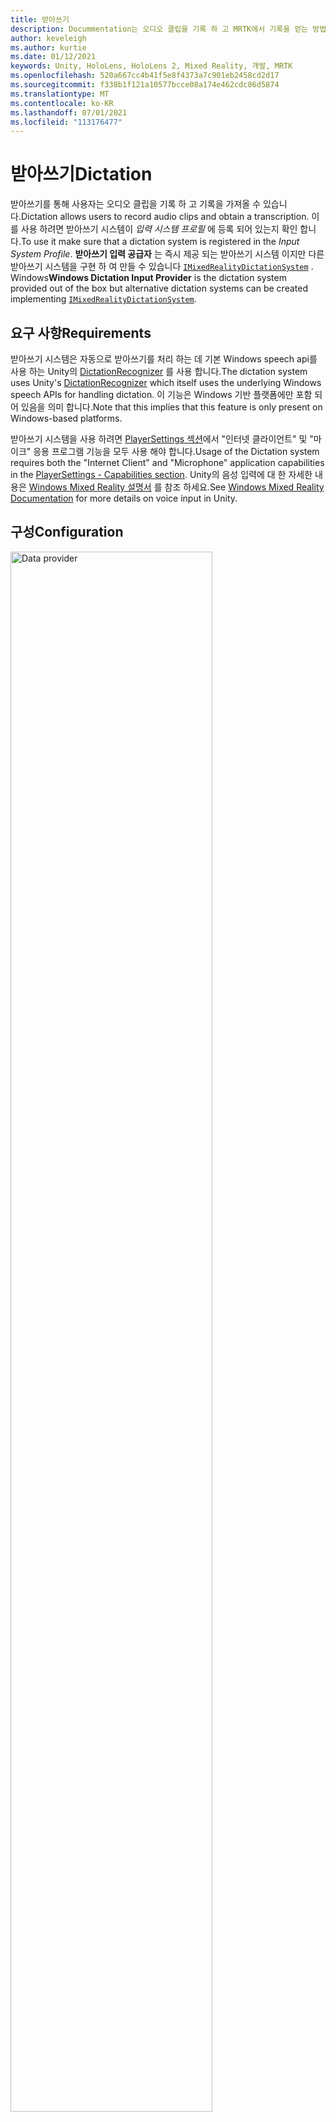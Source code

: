 ```yaml
---
title: 받아쓰기
description: Docummentation는 오디오 클립을 기록 하 고 MRTK에서 기록을 얻는 방법에 대해 설명 합니다.
author: keveleigh
ms.author: kurtie
ms.date: 01/12/2021
keywords: Unity, HoloLens, HoloLens 2, Mixed Reality, 개발, MRTK
ms.openlocfilehash: 520a667cc4b41f5e8f4373a7c901eb2458cd2d17
ms.sourcegitcommit: f338b1f121a10577bcce08a174e462cdc86d5874
ms.translationtype: MT
ms.contentlocale: ko-KR
ms.lasthandoff: 07/01/2021
ms.locfileid: "113176477"
---
```

# <a name="dictation"></a><span data-ttu-id="14915-104">받아쓰기</span><span class="sxs-lookup"><span data-stu-id="14915-104">Dictation</span></span>

<span data-ttu-id="14915-105">받아쓰기를 통해 사용자는 오디오 클립을 기록 하 고 기록을 가져올 수 있습니다.</span><span class="sxs-lookup"><span data-stu-id="14915-105">Dictation allows users to record audio clips and obtain a transcription.</span></span> <span data-ttu-id="14915-106">이를 사용 하려면 받아쓰기 시스템이 *입력 시스템 프로필* 에 등록 되어 있는지 확인 합니다.</span><span class="sxs-lookup"><span data-stu-id="14915-106">To use it make sure that a dictation system is registered in the *Input System Profile*.</span></span> <span data-ttu-id="14915-107">**받아쓰기 입력 공급자** 는 즉시 제공 되는 받아쓰기 시스템 이지만 다른 받아쓰기 시스템을 구현 하 여 만들 수 있습니다 [`IMixedRealityDictationSystem`](xref:Microsoft.MixedReality.Toolkit.Input.IMixedRealityDictationSystem) . Windows</span><span class="sxs-lookup"><span data-stu-id="14915-107">**Windows Dictation Input Provider** is the dictation system provided out of the box but alternative dictation systems can be created implementing [`IMixedRealityDictationSystem`](xref:Microsoft.MixedReality.Toolkit.Input.IMixedRealityDictationSystem).</span></span>

## <a name="requirements"></a><span data-ttu-id="14915-108">요구 사항</span><span class="sxs-lookup"><span data-stu-id="14915-108">Requirements</span></span>

<span data-ttu-id="14915-109">받아쓰기 시스템은 자동으로 받아쓰기를 처리 하는 데 기본 Windows speech api를 사용 하는 Unity의 [DictationRecognizer](https://docs.unity3d.com/ScriptReference/Windows.Speech.DictationRecognizer.html) 를 사용 합니다.</span><span class="sxs-lookup"><span data-stu-id="14915-109">The dictation system uses Unity's [DictationRecognizer](https://docs.unity3d.com/ScriptReference/Windows.Speech.DictationRecognizer.html) which itself uses the underlying Windows speech APIs for handling dictation.</span></span> <span data-ttu-id="14915-110">이 기능은 Windows 기반 플랫폼에만 포함 되어 있음을 의미 합니다.</span><span class="sxs-lookup"><span data-stu-id="14915-110">Note that this implies that this feature is only present on Windows-based platforms.</span></span>

<span data-ttu-id="14915-111">받아쓰기 시스템을 사용 하려면 [PlayerSettings 섹션](https://docs.unity3d.com/Manual/class-PlayerSettingsWSA.html#Capabilities)에서 "인터넷 클라이언트" 및 "마이크" 응용 프로그램 기능을 모두 사용 해야 합니다.</span><span class="sxs-lookup"><span data-stu-id="14915-111">Usage of the Dictation system requires both the "Internet Client" and "Microphone" application capabilities in the [PlayerSettings - Capabilities section](https://docs.unity3d.com/Manual/class-PlayerSettingsWSA.html#Capabilities).</span></span>
<span data-ttu-id="14915-112">Unity의 음성 입력에 대 한 자세한 내용은 [Windows Mixed Reality 설명서](/windows/mixed-reality/voice-input-in-unity#dictation) 를 참조 하세요.</span><span class="sxs-lookup"><span data-stu-id="14915-112">See [Windows Mixed Reality Documentation](/windows/mixed-reality/voice-input-in-unity#dictation) for more details on voice input in Unity.</span></span>

## <a name="configuration"></a><span data-ttu-id="14915-113">구성</span><span class="sxs-lookup"><span data-stu-id="14915-113">Configuration</span></span>

<img src="../images/input/DictationDataProvider.png" width="80%" class="center" alt="Data provider">

<span data-ttu-id="14915-114">받아쓰기 서비스를 설정한 후에는 스크립트를 사용 [`DictationHandler`](xref:Microsoft.MixedReality.Toolkit.Input.DictationHandler) 하 여 세션을 시작 및 중지 하 고 UnityEvents를 통해 기록 결과를 가져올 수 있습니다.</span><span class="sxs-lookup"><span data-stu-id="14915-114">Once you have a dictation service set up, you can use the [`DictationHandler`](xref:Microsoft.MixedReality.Toolkit.Input.DictationHandler) script to start and stop recording sessions and obtain the transcription results via UnityEvents.</span></span>

<img src="../images/input/DictationHandler.png" width="80%" alt="Dictation Handler" class="center">

- <span data-ttu-id="14915-115">**받아쓰기 가설** 은 사용자가 지금까지 캡처된 오디오의 조기에 대략적인 오디오를 말하는 경우에 발생 합니다.</span><span class="sxs-lookup"><span data-stu-id="14915-115">**Dictation Hypothesis** is raised as the user speaks with early, rough transcriptions of the audio captured so far.</span></span>
- <span data-ttu-id="14915-116">지금까지 캡처된 오디오의 최종 기록을 사용 하 여 각 문장의 끝에 **받아쓰기 결과가** 발생 합니다 (즉, 사용자가 일시 중지 하는 경우).</span><span class="sxs-lookup"><span data-stu-id="14915-116">**Dictation Result** is raised at the end of each sentence (i.e. when the user pauses) with the final transcription of the audio captured so far.</span></span>
- <span data-ttu-id="14915-117">**받아쓰기 완료** 는 오디오의 전체 최종 기록과 함께 기록 세션이 끝날 때 발생 합니다.</span><span class="sxs-lookup"><span data-stu-id="14915-117">**Dictation Complete** is raised at the end of the recording session with the full, final transcription of the audio.</span></span>
- <span data-ttu-id="14915-118">받아쓰기 서비스에서 오류를 알리기 위해 **받아쓰기 오류가** 발생 합니다.</span><span class="sxs-lookup"><span data-stu-id="14915-118">**Dictation Error** is raised to inform of errors in the dictation service.</span></span> <span data-ttu-id="14915-119">이 경우 기록에는 오류에 대 한 설명이 포함 됩니다.</span><span class="sxs-lookup"><span data-stu-id="14915-119">The transcription in this case contains a description of the error.</span></span>

## <a name="example-scene"></a><span data-ttu-id="14915-120">장면 예</span><span class="sxs-lookup"><span data-stu-id="14915-120">Example scene</span></span>

<span data-ttu-id="14915-121">에서 **받아쓰기** 장면을 `MRTK/Examples/Demos/Input/Scenes/Dictation` `DictationHandler` 사용 중인 스크립트를 표시 합니다.</span><span class="sxs-lookup"><span data-stu-id="14915-121">**Dictation** scene in `MRTK/Examples/Demos/Input/Scenes/Dictation` shows the `DictationHandler` script in use.</span></span> <span data-ttu-id="14915-122">더 많은 제어가 필요한 경우이 스크립트를 확장 하거나 직접 구현을 만들어 [`IMixedRealityDictationHandler`](xref:Microsoft.MixedReality.Toolkit.Input.IMixedRealityDictationHandler) 받아쓰기 이벤트를 직접 수신할 수 있습니다.</span><span class="sxs-lookup"><span data-stu-id="14915-122">If you need more control, you can either extend this script or create your own implementing [`IMixedRealityDictationHandler`](xref:Microsoft.MixedReality.Toolkit.Input.IMixedRealityDictationHandler) to receive dictation events directly.</span></span>

<img src="../images/input/DictationDemo.png" width="80%" alt="Dictation Demo" class="center">
